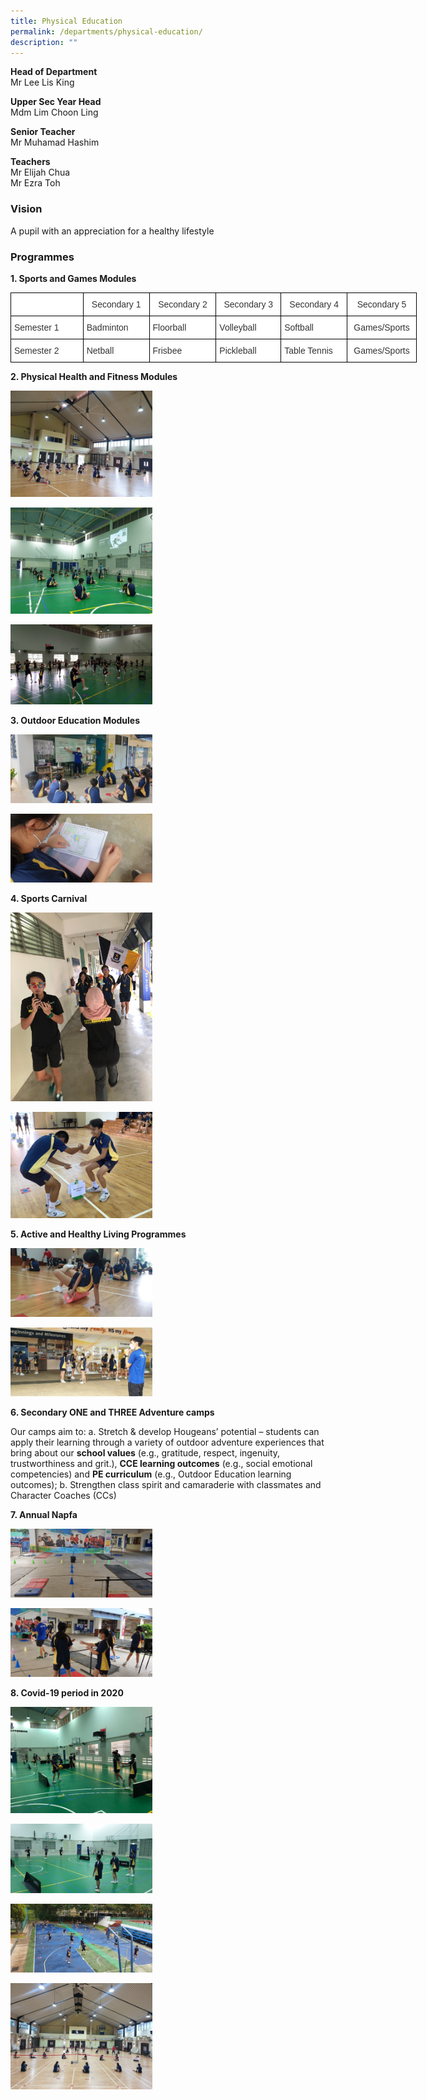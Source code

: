 ```yaml
---
title: Physical Education
permalink: /departments/physical-education/
description: ""
---
```

**Head of Department**   
Mr Lee Lis King  

  

**Upper Sec Year Head**   
Mdm Lim Choon Ling

  

**Senior Teacher**   
Mr Muhamad Hashim

  

**Teachers**    
Mr Elijah Chua   
Mr Ezra Toh  


  

### Vision
A pupil with an appreciation for a healthy lifestyle

### Programmes

**1\. Sports and Games Modules**

<style type="text/css">
.tg  {border-collapse:collapse;border-spacing:0;margin:0px auto;}
.tg td{border-color:black;border-style:solid;border-width:1px;font-family:Arial, sans-serif;font-size:14px;
  overflow:hidden;padding:10px 5px;word-break:normal;}
.tg th{border-color:black;border-style:solid;border-width:1px;font-family:Arial, sans-serif;font-size:14px;
  font-weight:normal;overflow:hidden;padding:10px 5px;word-break:normal;}
.tg .tg-tlx9{background-color:#FFF;color:#333;text-align:center;vertical-align:top}
.tg .tg-citn{background-color:#FFF;color:#333;text-align:left;vertical-align:top}
</style>
<table class="tg" style="undefined;table-layout: fixed; width: 650px">
<colgroup>
<col style="width: 116px">
<col style="width: 106px">
<col style="width: 107px">
<col style="width: 104px">
<col style="width: 106px">
<col style="width: 111px">
</colgroup>
<tbody>
  <tr>
    <td class="tg-tlx9"></td>
    <td class="tg-tlx9"><span style="background-color:initial">Secondary 1</span><br></td>
    <td class="tg-tlx9"><span style="background-color:initial">Secondary 2</span><br></td>
    <td class="tg-tlx9"><span style="background-color:initial">Secondary 3</span><br></td>
    <td class="tg-tlx9"><span style="background-color:initial">Secondary 4</span><br></td>
    <td class="tg-tlx9"><span style="background-color:initial">Secondary 5 </span></td>
  </tr>
  <tr>
    <td class="tg-citn"><span style="font-weight:400;color:#333">Semester 1</span></td>
    <td class="tg-citn"><span style="font-weight:400;color:#333">Badminton</span></td>
    <td class="tg-citn"><span style="font-weight:400;color:#333">Floorball</span></td>
    <td class="tg-citn"><span style="font-weight:400;color:#333">Volleyball</span></td>
    <td class="tg-citn"><span style="font-weight:400;color:#333">Softball</span></td>
    <td class="tg-tlx9"><span style="font-weight:400;color:#333"> Games/Sports</span></td>
  </tr>
  <tr>
    <td class="tg-citn"><span style="font-weight:400;color:#333">Semester 2</span></td>
    <td class="tg-citn"><span style="font-weight:400;color:#333">Netball</span></td>
    <td class="tg-citn"><span style="font-weight:400;color:#333">Frisbee</span></td>
    <td class="tg-citn"><span style="font-weight:400;color:#333">Pickleball</span></td>
    <td class="tg-citn"><span style="font-weight:400;color:#333">Table Tennis</span></td>
    <td class="tg-tlx9"><span style="font-weight:400;color:#333"> Games/Sports</span></td>
  </tr>
</tbody>
</table>

**2\. Physical Health and Fitness Modules**

<img src="/images/pe1.jpeg" 
     style="width:45%">
		 
<img src="/images/pe2.jpeg" 
     style="width:45%">
		 
<img src="/images/pe3.jpeg" 
     style="width:45%">

**3\. Outdoor Education Modules**

<img src="/images/pe4.jpeg" 
     style="width:45%">
		 
<img src="/images/pe5.jpeg" 
     style="width:45%">

**4\. Sports Carnival**

<img src="/images/pe6.jpeg" 
     style="width:45%">
		 
<img src="/images/pe7.jpeg" 
     style="width:45%">

**5\. Active and Healthy Living Programmes**

<img src="/images/pe8.jpeg" 
     style="width:45%">
		 
<img src="/images/pe9.jpeg" 
     style="width:45%">

**6\. Secondary ONE and THREE Adventure camps**

Our camps aim to:
a.	Stretch & develop Hougeans’ potential – students can apply their learning through a variety of outdoor adventure experiences that bring about our **school values** (e.g., gratitude, respect, ingenuity, trustworthiness and grit.), **CCE learning outcomes** (e.g., social emotional competencies) and **PE curriculum** (e.g., Outdoor Education learning outcomes); 
b.	Strengthen class spirit and camaraderie with classmates and Character Coaches (CCs)


**7\. Annual Napfa**

<img src="/images/pe10.jpeg" 
     style="width:45%">
		 
<img src="/images/pe11.jpeg" 
     style="width:45%">

**8\. Covid-19 period in 2020**

<img src="/images/pe12.jpeg" 
     style="width:45%">
		 
<img src="/images/pe13.jpeg" 
     style="width:45%">
		 
<img src="/images/pe14.jpeg" 
     style="width:45%">
		 
<img src="/images/pe15.jpeg" 
     style="width:45%">